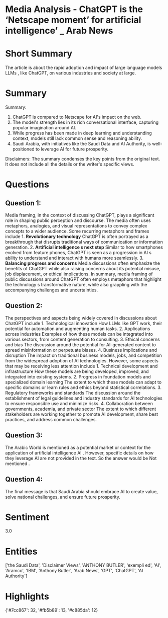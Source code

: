 # Media Analysis - ChatGPT is the ‘Netscape moment’ for artificial intelligence’ _ Arab News

# Short Summary
The article is about the rapid adoption and impact of large language models LLMs , like ChatGPT, on various industries and society at large.

# Summary
Summary:

1. ChatGPT is compared to Netscape for AI's impact on the web.
2. The model's strength lies in its rich conversational interface, capturing popular imagination around AI.
3. While progress has been made in deep learning and understanding context, models still lack common sense and reasoning ability.
4. Saudi Arabia, with initiatives like the Saudi Data and AI Authority, is well-positioned to leverage AI for future prosperity.

Disclaimers: The summary condenses the key points from the original text. It does not include all the details or the writer's specific views.

# Questions
## Question 1:
Media framing, in the context of discussing ChatGPT, plays a significant role in shaping public perception and discourse. The media often uses metaphors, analogies, and visual representations to convey complex concepts to a wider audience. Some recurring metaphors and frames include  1. **Revolutionary technology** ChatGPT is often portrayed as a breakthrough that disrupts traditional ways of communication or information generation. 2. **Artificial intelligence s next step** Similar to how smartphones evolved from feature phones, ChatGPT is seen as a progression in AI s ability to understand and interact with humans more seamlessly. 3. **Balancing progress and concerns** Media discussions often emphasize the benefits of ChatGPT while also raising concerns about its potential misuse, job displacement, or ethical implications. In summary, media framing of public discussions around ChatGPT often employs metaphors that highlight the technology s transformative nature, while also grappling with the accompanying challenges and uncertainties.
## Question 2:
The perspectives and aspects being widely covered in discussions about ChatGPT include  1. Technological innovation How LLMs like GPT work, their potential for automation and augmenting human tasks. 2. Applications across industries Examples of how these models can be integrated into various sectors, from content generation to consulting. 3. Ethical concerns and bias The discussion around the potential for AI-generated content to spread misinformation or perpetuate biases. 4. Business implications and disruption The impact on traditional business models, jobs, and competition from the widespread adoption of AI technologies. However, some aspects that may be receiving less attention include  1. Technical development and infrastructure How these models are being developed, improved, and integrated into existing systems. 2. Progress in foundation models and specialized domain learning The extent to which these models can adapt to specific domains or learn rules and ethics beyond statistical correlations. 3. Regulatory frameworks and standards The discussion around the establishment of legal guidelines and industry standards for AI technologies to ensure responsible use and minimize risks. 4. Collaboration between governments, academia, and private sector The extent to which different stakeholders are working together to promote AI development, share best practices, and address common challenges.
## Question 3:
The Arabic World is mentioned as a potential market or context for the application of artificial intelligence AI . However, specific details on how they leverage AI are not provided in the text. So the answer would be Not mentioned .
## Question 4:
The final message is that Saudi Arabia should embrace AI to create value, solve national challenges, and ensure future prosperity.


# Sentiment
3.0

# Entities
['the Saudi Data', 'Disclaimer Views', 'ANTHONY BUTLER', 'exempli ed', 'AI', 'Aramco', 'IBM', 'Anthony Butler', 'Arab News', 'GPT', 'ChatGPT', 'AI Authority']

# Highlights
{'#7cc867': 32, '#fb5b89': 13, '#c885da': 12}

